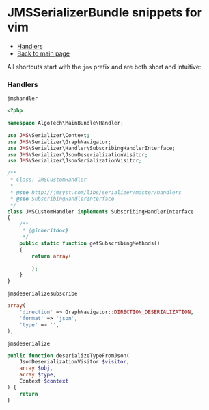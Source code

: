 # JMSSerializerBundle snippets for vim #

- [Handlers](#handlers)
- [Back to main page](../README.md)

All shortcuts start with the `jms` prefix and are both short and intuitive:

### Handlers ###

`jmshandler`

```php
<?php

namespace AlgoTech\MainBundle\Handler;

use JMS\Serializer\Context;
use JMS\Serializer\GraphNavigator;
use JMS\Serializer\Handler\SubscribingHandlerInterface;
use JMS\Serializer\JsonDeserializationVisitor;
use JMS\Serializer\JsonSerializationVisitor;

/**
 * Class: JMSCustomHandler
 *
 * @see http://jmsyst.com/libs/serializer/master/handlers
 * @see SubscribingHandlerInterface
 */
class JMSCustomHandler implements SubscribingHandlerInterface
{
    /**
     * {@inheritdoc}
     */
    public static function getSubscribingMethods()
    {
        return array(

        );
    }
}
```

`jmsdeserializesubscribe`

```php
array(
    'direction' => GraphNavigator::DIRECTION_DESERIALIZATION,
    'format' => 'json',
    'type' => '',
),

```

`jmsdeserialize`

```php
public function deserializeTypeFromJson(
    JsonDeserializationVisitor $visitor,
    array $obj,
    array $type,
    Context $context
) {
    return
}
```
